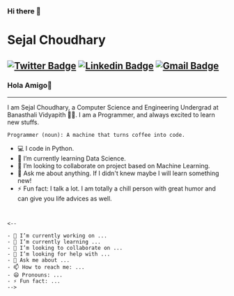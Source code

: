 ### Hi there 👋



# Sejal Choudhary

[![Twitter Badge](https://img.shields.io/badge/-@sejalchoudhary9-1ca0f1?style=flat-square&labelColor=1ca0f1&logo=twitter&logoColor=white&link=https://twitter.com/SejalChoudhary9)](https://twitter.com/SejalChoudhary9) [![Linkedin Badge](https://img.shields.io/badge/-sejalchoudhary-blue?style=flat-square&logo=Linkedin&logoColor=white&link=https://www.linkedin.com/in/sejal-choudhary-9a33ab170/)](https://www.linkedin.com/in/sejal-choudhary-9a33ab170/) 
[![Gmail Badge](https://img.shields.io/badge/-sejalc230@gmail.com-c14438?style=flat-square&logo=Gmail&logoColor=white&link=mailto:sejalc230@gmail.com)](sejalc230@gmail.com)
---
### Hola Amigo👋
---
I am Sejal Choudhary, a Computer Science and Engineering Undergrad at Banasthali Vidyapith :student:. I am a Programmer, and always excited to learn new stuffs. 
```
Programmer (noun): A machine that turns coffee into code.
```
- :computer: I code in Python.
- 🌱 I’m currently learning Data Science.
- 👯 I’m looking to collaborate on project based on Machine Learning.
- 💬 Ask me about anything. If I didn't knew maybe I will learn something new!
- ⚡ Fun fact: I talk a lot. I am totally a chill person with great humor and can give you life advices as well.

```


<--

- 🔭 I’m currently working on ...
- 🌱 I’m currently learning ...
- 👯 I’m looking to collaborate on ...
- 🤔 I’m looking for help with ...
- 💬 Ask me about ...
- 📫 How to reach me: ...
- 😄 Pronouns: ...
- ⚡ Fun fact: ...
-->
